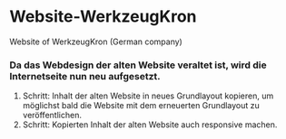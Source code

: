 # Website-WerkzeugKron
Website of WerkzeugKron (German company) 

### Da das Webdesign der alten Website veraltet ist, wird die Internetseite nun neu aufgesetzt.

1. Schritt: Inhalt der alten Website in neues Grundlayout kopieren, um möglichst bald die Website mit dem erneuerten Grundlayout zu veröffentlichen.
2. Schritt: Kopierten Inhalt der alten Website auch responsive machen.
